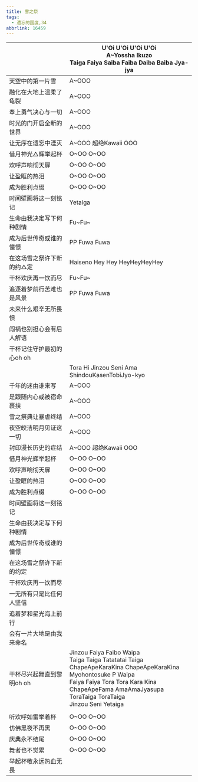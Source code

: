 ```yaml
---
title: 雪之祭
tags:
  - 遗忘的国度,34
abbrlink: 16459
---
```

|      |U'Oi U'Oi U'Oi U'Oi<br>A~Yossha Ikuzo<br>Taiga Faiya Saiba Faiba Daiba Baiba Jya-jya|
|--|--|
|天空中的第一片雪|A~OOO|
|融化在大地上温柔了龟裂|A~OOO|
|奉上勇气决心与一切|A~OOO|
|时光的门开启全新的世界|A~OOO|
|让无序在遗忘中湮灭|A~OOO 超绝Kawaii OOO|
|借月神光△辉举起杯|O~OO O~OO|
|欢呼声响彻天扉|O~OO O~OO|
|让盈眶的热泪|O~OO O~OO|
|成为胜利点缀|O~OO O~OO|
|时间壁画将这一刻铭记|Yetaiga|
|生命由我决定写下何种剧情|Fu~Fu~|
|成为后世传奇或谁的憧憬|PP Fuwa Fuwa|
|在这场雪之祭许下新的约△定|Haiseno Hey Hey HeyHeyHeyHey|
|干杯欢庆再一饮而尽|Fu~Fu~|
|追逐着梦前行苦难也是风景|PP Fuwa Fuwa|
|未来什么艰辛无所畏惧|      |
|闯祸也别担心会有后人解语|      |
|干杯记住守护最初的心oh oh|      |
|      |Tora Hi Jinzou Seni Ama ShindouKasenTobiJyo-kyo|
|千年的迷由谁来写|A~OOO|
|是跟随内心或被宿命裹挟|A~OOO|
|雪之祭典让暴虐终结|A~OOO|
|夜空皎洁明月见证这一切|A~OOO|
|封印漫长历史的症结|A~OOO 超绝Kawaii OOO|
|借月神光辉举起杯|O~OO O~OO|
|欢呼声响彻天扉|O~OO O~OO|
|让盈眶的热泪|O~OO O~OO|
|成为胜利点缀|O~OO O~OO|
|时间壁画将这一刻铭记|      |
|生命由我决定写下何种剧情|      |
|成为后世传奇或谁的憧憬|      |
|在这场雪之祭许下新的约定|      |
|干杯欢庆再一饮而尽|      |
|一无所有只是比任何人坚信|      |
|追着梦和星光海上前行|      |
|会有一片大地是由我来命名|      |
|干杯尽兴起舞直到黎明oh oh|Jinzou Faiya Faibo Waipa<br>Taiga Taiga Tatatatai Taiga<br>ChapeApeKaraKina ChapeApeKaraKina<br>Myohontosuke P Waipa<br>Faiya Faiya Tora Tora Kara Kina<br>ChapeApeFama AmaAmaJyasupa<br>ToraTaiga ToraTaiga<br>Jinzou Seni Yetaiga|
|      |      |
|听欢呼如雷举着杯|O~OO O~OO|
|仿佛黑夜不再黑|O~OO O~OO|
|庆典永不结尾|O~OO O~OO|
|舞者也不觉累|O~OO O~OO|
|举起杯敬永远热血无畏|      |